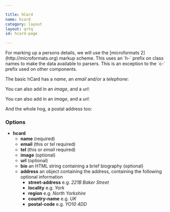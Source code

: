 ```yaml
---

title: hCard
name: hcard
category: layout
layout: q+tq
id: hcard-page

---
```


<div class="lead"><p>For marking up a persons details, we will use the [microformats 2](http://microformats.org) markup scheme. This uses an `h-` prefix on class names to make the data available to parsers. This is an exception to the `c-` prefix used on other components.</p></div>

The basic hCard has a _name_, an _email_ and/or a _telephone_:

<script>
component("hcard", {
  "name": "Chris Marsh",
  "email": "chris.marsh@york.ac.uk",
  "telephone": "+44 (0)1904 324107"
});
</script>

You can also add in an _image_, and a _url_:

<script>
component("hcard", {
  "name": "Chris Marsh",
  "email": "chris.marsh@york.ac.uk",
  "telephone": "+44 (0)1904 324107",
  "image": "/media/chris.jpg",
  "url": "http://www-users.york.ac.uk/~cm1438/"
});
</script>

You can also add in an _image_, and a _url_:

<script>
component("hcard", {
  "name": "Chris Marsh",
  "email": "chris.marsh@york.ac.uk",
  "telephone": "+44 (0)1904 324107",
  "image": "/media/chris.jpg",
  "url": "http://www-users.york.ac.uk/~cm1438/",
  "bio": "<p>Chris is a front-end developer at the University of York. He's been developing websites for over ten years and started working at the university in early 2015.</p>"
});
</script>

And the whole hog, a postal address too:

<script>
component("hcard", {
  "name": "Chris Marsh",
  "email": "chris.marsh@york.ac.uk",
  "image": "/media/chris.jpg",
  "url": "http://www-users.york.ac.uk/~cm1438/",
  "bio": "<p>Chris is a front-end developer at the University of York. He's been developing websites for over ten years and started working at the university in early 2015.</p>",
  "address": {
    "street-address": "Heslington Hall",
    "locality": "York",
    "postal-code": "YO10 4DD"
  }
});
</script>

### Options

* **hcard**
  * **name** (required)
  * **email** (this or _tel_ required)
  * **tel** (this or _email_ required)
  * **image** (optional)
  * **url** (optional)
  * **bio** an HTML string containing a brief biography (optional)
  * **address** an object containing the address, containing the following optional information
    * **street-address** e.g. _221B Baker Street_
    * **locality** e.g. _York_
    * **region** e.g. _North Yorkshire_
    * **country-name** e.g. _UK_
    * **postal-code** e.g. _YO10 4DD_
